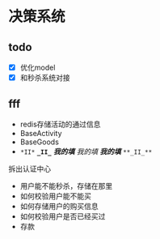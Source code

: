 # 决策系统

## todo

- [x] 优化model
- [x] 和秒杀系统对接

## fff

- redis存储活动的通过信息
- BaseActivity
- BaseGoods
- `*II*` **`_II_`** **_我的填_** _我的填_ _**我的填**_ `**_II_**`

拆出认证中心

- 用户能不能秒杀，存储在那里
- 如何校验用户能不能买
- 如何存储用户的购买信息
- 如何校验用户是否已经买过
- 存款
